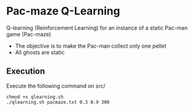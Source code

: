 # Pac-maze Q-Learning

Q-learning (Reinforcement Learning) for an instance of a static Pac-man game (Pac-maze)

- The objective is to make the Pac-man collect only one pellet
- All ghosts are static

## Execution

Execute the following command on src/

```text
chmod +x qlearning.sh
./qlearning.sh pacmaze.txt 0.3 0.9 300
```
